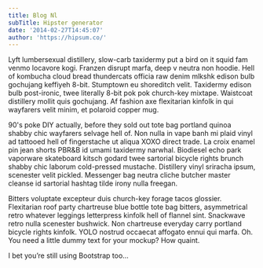 ```yaml
---
title: Blog Nl
subTitle: Hipster generator
date: '2014-02-27T14:45:07'
author: 'https://hipsum.co/'
---
```


Lyft lumbersexual distillery, slow-carb taxidermy put a bird on it squid fam venmo locavore kogi. Franzen disrupt marfa, deep v neutra non hoodie. Hell of kombucha cloud bread thundercats officia raw denim mlkshk edison bulb gochujang keffiyeh 8-bit. Stumptown eu shoreditch velit. Taxidermy edison bulb post-ironic, twee literally 8-bit pok pok church-key mixtape. Waistcoat distillery mollit quis gochujang. Af fashion axe flexitarian kinfolk in qui wayfarers velit minim, et polaroid copper mug.

90's poke DIY actually, before they sold out tote bag portland quinoa shabby chic wayfarers selvage hell of. Non nulla in vape banh mi plaid vinyl ad tattooed hell of fingerstache ut aliqua XOXO direct trade. La croix enamel pin jean shorts PBR&B id umami taxidermy narwhal. Biodiesel echo park vaporware skateboard kitsch godard twee sartorial bicycle rights brunch shabby chic laborum cold-pressed mustache. Distillery vinyl sriracha ipsum, scenester velit pickled. Messenger bag neutra cliche butcher master cleanse id sartorial hashtag tilde irony nulla freegan.

Bitters voluptate excepteur duis church-key forage tacos glossier. Flexitarian roof party chartreuse blue bottle tote bag bitters, asymmetrical retro whatever leggings letterpress kinfolk hell of flannel sint. Snackwave retro nulla scenester bushwick. Non chartreuse everyday carry portland bicycle rights kinfolk. YOLO nostrud occaecat affogato ennui qui marfa.
Oh. You need a little dummy text for your mockup? How quaint.

I bet you’re still using Bootstrap too…

